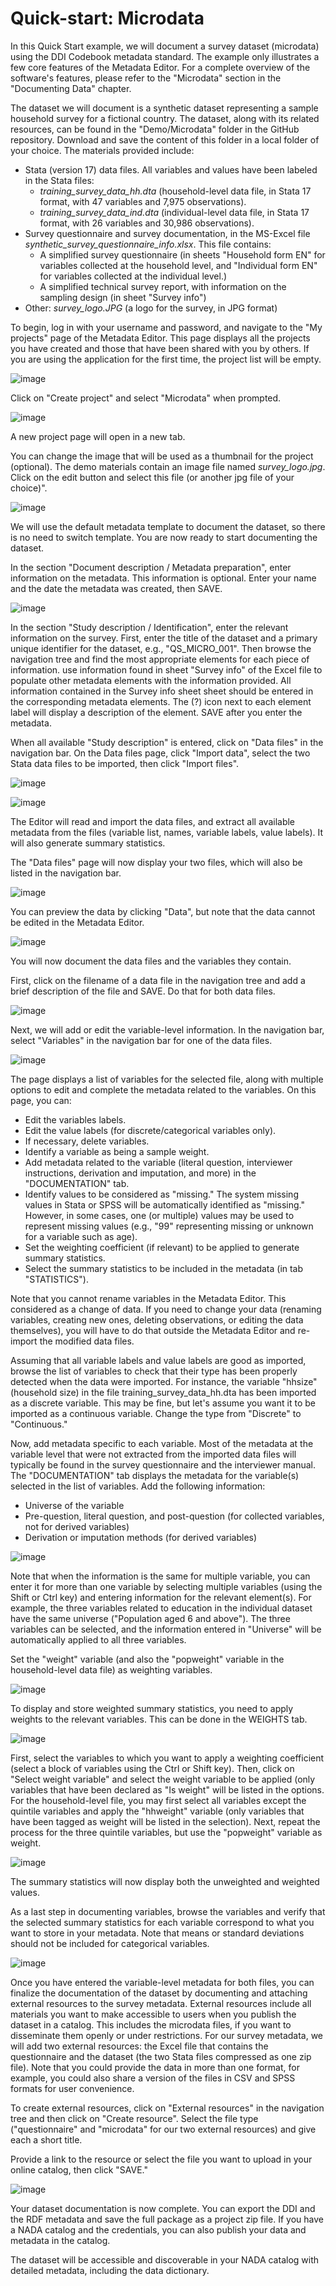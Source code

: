 # Quick-start: Microdata

In this Quick Start example, we will document a survey dataset (microdata) using the DDI Codebook metadata standard. The example only illustrates a few core features of the Metadata Editor. For a complete overview of the software's features, please refer to the "Microdata" section in the "Documenting Data" chapter.

The dataset we will document is a synthetic dataset representing a sample household survey for a fictional country. The dataset, along with its related resources, can be found in the "Demo/Microdata" folder in the GitHub repository. Download and save the content of this folder in a local folder of your choice. The materials provided include:

- Stata (version 17) data files. All variables and values have been labeled in the Stata files:
   - *training_survey_data_hh.dta* (household-level data file, in Stata 17 format, with 47 variables and 7,975 observations). 
   - *training_survey_data_ind.dta* (individual-level data file, in Stata 17 format, with 26 variables and 30,986 observations). 
- Survey questionnaire and survey documentation, in the MS-Excel file *synthetic_survey_questionnaire_info.xlsx*. This file contains:
   - A simplified survey questionnaire (in sheets "Household form EN" for variables collected at the household level, and "Individual form EN" for variables collected at the individual level.)
   - A simplified technical survey report, with information on the sampling design (in sheet "Survey info")
- Other: *survey_logo.JPG* (a logo for the survey, in JPG format)

To begin, log in with your username and password, and navigate to the "My projects" page of the Metadata Editor. This page displays all the projects you have created and those that have been shared with you by others. If you are using the application for the first time, the project list will be empty. 

![image](https://github.com/mah0001/metadata-editor-docs/assets/35276300/8881df36-49cb-4b47-8acd-9f0ba8237727)

Click on "Create project" and select "Microdata" when prompted.

![image](https://github.com/ihsn/editor/assets/35276300/f52bcdc3-c677-4a72-90f4-a3d1da3b65ac)
  
A new project page will open in a new tab.

You can change the image that will be used as a thumbnail for the project (optional). The demo materials contain an image file named *survey_logo.jpg*. Click on the edit button and select this file (or another jpg file of your choice)".

![image](https://github.com/mah0001/metadata-editor-docs/assets/35276300/3dbbf6db-9e49-419a-b9a4-0ae1f7fec152)

We will use the default metadata template to document the dataset, so there is no need to switch template. You are now ready to start documenting the dataset.

In the section "Document description / Metadata preparation", enter information on the metadata. This information is optional. Enter your name and the date the metadata was created, then SAVE.

![image](https://github.com/mah0001/metadata-editor-docs/assets/35276300/c805cf14-5b59-4d51-9caf-ab10174de30e)


In the section "Study description / Identification", enter the relevant information on the survey. First, enter the title of the dataset and a primary unique identifier for the dataset, e.g., "QS_MICRO_001". Then browse the navigation tree and find the most appropriate elements for each piece of information. use information found in sheet "Survey info" of the Excel file to populate other metadata elements with the information provided. All information contained in the Survey info sheet sheet should be entered in the corresponding metadata elements. The (?) icon next to each element label will display a description of the element. SAVE after you enter the metadata.

When all available "Study description" is entered, click on "Data files" in the navigation bar. On the Data files page, click "Import data", select the two Stata data files to be imported, then click "Import files".

![image](https://github.com/mah0001/metadata-editor-docs/assets/35276300/cf9874ce-74ab-4089-808d-e669673fc778)

![image](https://github.com/mah0001/metadata-editor-docs/assets/35276300/b6f8ebdf-56d8-4932-a32b-cd9569b6e28b)

The Editor will read and import the data files, and extract all available metadata from the files (variable list, names, variable labels, value labels). It will also generate summary statistics.

The "Data files" page will now display your two files, which will also be listed in the navigation bar.

![image](https://github.com/mah0001/metadata-editor-docs/assets/35276300/85a78852-2d2c-4f25-9c2f-2224565d2265)

You can preview the data by clicking "Data", but note that the data cannot be edited in the Metadata Editor.

![image](https://github.com/mah0001/metadata-editor-docs/assets/35276300/396f489b-a7c3-467d-8821-dcaa0e729faa)

You will now document the data files and the variables they contain.

First, click on the filename of a data file in the navigation tree and add a brief description of the file and SAVE. Do that for both data files. 

![image](https://github.com/mah0001/metadata-editor-docs/assets/35276300/5a2f4d77-e275-479d-a39f-87c0e81e22b7)


Next, we will add or edit the variable-level information. In the navigation bar, select "Variables" in the navigation bar for one of the data files. 

![image](https://github.com/mah0001/metadata-editor-docs/assets/35276300/75cc1d25-b9db-4fc0-8159-7404d3baf06f)

The page displays a list of variables for the selected file, along with multiple options to edit and complete the metadata related to the variables. On this page, you can:

- Edit the variables labels.
- Edit the value labels (for discrete/categorical variables only).
- If necessary, delete variables.
- Identify a variable as being a sample weight.
- Add metadata related to the variable (literal question, interviewer instructions, derivation and imputation, and more) in the "DOCUMENTATION" tab.
- Identify values to be considered as "missing." The system missing values in Stata or SPSS will be automatically identified as "missing." However, in some cases, one (or multiple) values may be used to represent missing values (e.g., "99" representing missing or unknown for a variable such as age).
- Set the weighting coefficient (if relevant) to be applied to generate summary statistics.
- Select the summary statistics to be included in the metadata (in tab "STATISTICS").

Note that you cannot rename variables in the Metadata Editor. This considered as a change of data. If you need to change your data (renaming variables, creating new ones, deleting observations, or editing the data themselves), you will have to do that outside the Metadata Editor and re-import the modified data files.  

Assuming that all variable labels and value labels are good as imported, browse the list of variables to check that their type has been properly detected when the data were imported. For instance, the variable "hhsize" (household size) in the file training_survey_data_hh.dta has been imported as a discrete variable. This may be fine, but let's assume you want it to be imported as a continuous variable. Change the type from "Discrete" to "Continuous."  

Now, add metadata specific to each variable. Most of the metadata at the variable level that were not extracted from the imported data files will typically be found in the survey questionnaire and the interviewer manual. The "DOCUMENTATION" tab displays the metadata for the variable(s) selected in the list of variables. Add the following information:

- Universe of the variable
- Pre-question, literal question, and post-question (for collected variables, not for derived variables)
- Derivation or imputation methods (for derived variables)

![image](https://github.com/mah0001/metadata-editor-docs/assets/35276300/5100a5e8-0442-44af-90ef-e9bc5a4bd75c)

Note that when the information is the same for multiple variable, you can enter it for more than one variable by selecting multiple variables (using the Shift or Ctrl key) and entering information for the relevant element(s). For example, the three variables related to education in the individual dataset have the same universe ("Population aged 6 and above"). The three variables can be selected, and the information entered in "Universe" will be automatically applied to all three variables.

Set the "weight" variable (and also the "popweight" variable in the household-level data file) as weighting variables.

![image](https://github.com/mah0001/metadata-editor-docs/assets/35276300/4c8af677-4a87-409f-9b55-bfd5319e23ee)

To display and store weighted summary statistics, you need to apply weights to the relevant variables. This can be done in the WEIGHTS tab.

![image](https://user-images.githubusercontent.com/35276300/233706439-577b3451-9470-4104-ae2d-5bd8e880a94c.png)

First, select the variables to which you want to apply a weighting coefficient (select a block of variables using the Ctrl or Shift key). Then, click on "Select weight variable" and select the weight variable to be applied (only variables that have been declared as "Is weight" will be listed in the options. For the household-level file, you may first select all variables except the quintile variables and apply the "hhweight" variable (only variables that have been tagged as weight will be listed in the selection). Next, repeat the process for the three quintile variables, but use the "popweight" variable as weight.

![image](https://github.com/mah0001/metadata-editor-docs/assets/35276300/1475d719-8b8d-4ebc-95c7-c046d87b2a09)

The summary statistics will now display both the unweighted and weighted values.

As a last step in documenting variables, browse the variables and verify that the selected summary statistics for each variable correspond to what you want to store in your metadata. Note that means or standard deviations should not be included for categorical variables.

![image](https://user-images.githubusercontent.com/35276300/234379255-45de7402-3955-40ad-b68c-d750c7f00631.png)


Once you have entered the variable-level metadata for both files, you can finalize the documentation of the dataset by documenting and attaching external resources to the survey metadata. External resources include all materials you want to make accessible to users when you publish the dataset in a catalog. This includes the microdata files, if you want to disseminate them openly or under restrictions. For our survey metadata, we will add two external resources: the Excel file that contains the questionnaire and the dataset (the two Stata files compressed as one zip file). Note that you could provide the data in more than one format, for example, you could also share a version of the files in CSV and SPSS formats for user convenience.

To create external resources, click on "External resources" in the navigation tree and then click on "Create resource". Select the file type ("questionnaire" and "microdata" for our two external resources) and give each a short title.


Provide a link to the resource or select the file you want to upload in your online catalog, then click "SAVE."

![image](https://user-images.githubusercontent.com/35276300/233708637-2432c485-6ac4-472f-a2f4-2e5f010ef195.png)


Your dataset documentation is now complete. You can export the DDI and the RDF metadata and save the full package as a project zip file. If you have a NADA catalog and the credentials, you can also publish your data and metadata in the catalog.


The dataset will be accessible and discoverable in your NADA catalog with detailed metadata, including the data dictionary.
